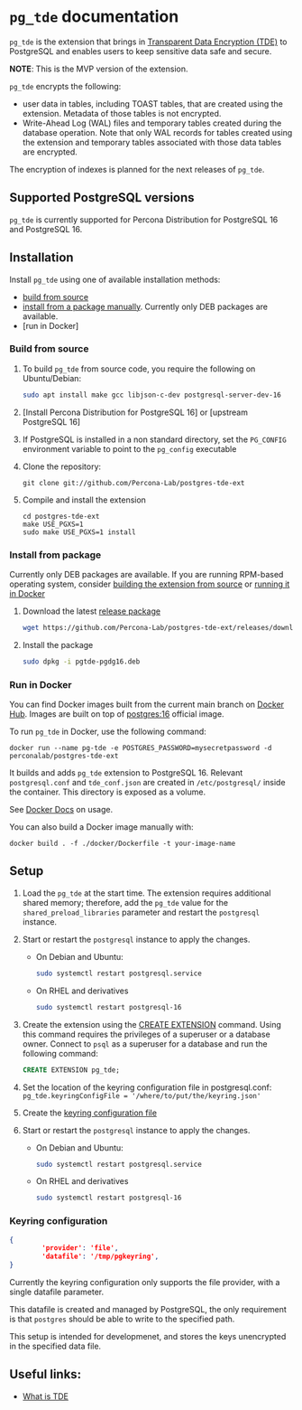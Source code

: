 # `pg_tde` documentation

`pg_tde` is the extension that brings in [Transparent Data Encryption (TDE)](tde.md) to PostgreSQL and enables users to keep sensitive data safe and secure. 

**NOTE**: This is the MVP version of the extension.

`pg_tde` encrypts the following:

* user data in tables, including TOAST tables, that are created using the extension. Metadata of those tables is not encrypted. 
* Write-Ahead Log (WAL) files and temporary tables created during the database operation. Note that only WAL records for tables created using the extension and temporary tables associated with those data tables are encrypted.

The encryption of indexes is planned for the next releases of `pg_tde`.

## Supported PostgreSQL versions

`pg_tde` is currently supported for Percona Distribution for PostgreSQL 16 and PostgreSQL 16. 

## Installation

Install `pg_tde` using one of available installation methods:

* [build from source](#build-from-source)
* [install from a package manually](#install-from-package). Currently only DEB packages are available.
* [run in Docker]

### Build from source

1. To build `pg_tde` from source code, you require the following on Ubuntu/Debian:

    ```sh
    sudo apt install make gcc libjson-c-dev postgresql-server-dev-16
    ```

2. [Install Percona Distribution for PostgreSQL 16] or [upstream PostgreSQL 16] 
3. If PostgreSQL is installed in a non standard directory, set the `PG_CONFIG` environment variable to point to the `pg_config` executable

4. Clone the repository:  

    ```
    git clone git://github.com/Percona-Lab/postgres-tde-ext
    ```

5. Compile and install the extension

    ```
    cd postgres-tde-ext
    make USE_PGXS=1
    sudo make USE_PGXS=1 install
    ```

### Install from package

Currently only DEB packages are available. If you are running RPM-based operating system, consider [building the extension from source](#build-from-source) or [running it in Docker](#run-in-docker)

1. Download the latest [release package](https://github.com/Percona-Lab/postgres-tde-ext/releases)

    ``` sh
    wget https://github.com/Percona-Lab/postgres-tde-ext/releases/download/latest/pgtde-pgdg16.deb
    ```

2. Install the package

    ``` sh
    sudo dpkg -i pgtde-pgdg16.deb
    ```

### Run in Docker

You can find Docker images built from the current main branch on [Docker Hub](https://hub.docker.com/r/perconalab/postgres-tde-ext). Images are built on top of [postgres:16](https://hub.docker.com/_/postgres) official image. 

To run `pg_tde` in Docker, use the following command:

```
docker run --name pg-tde -e POSTGRES_PASSWORD=mysecretpassword -d perconalab/postgres-tde-ext
```

It builds and adds `pg_tde` extension to PostgreSQL 16. Relevant `postgresql.conf` and `tde_conf.json` are created in `/etc/postgresql/` inside the container. This directory is exposed as a volume.

See [Docker Docs](https://hub.docker.com/_/postgres) on usage.

You can also build a Docker image manually with:

```
docker build . -f ./docker/Dockerfile -t your-image-name
```

## Setup

1. Load the `pg_tde` at the start time. The extension requires additional shared memory; therefore,  add the `pg_tde` value for the `shared_preload_libraries` parameter and restart the `postgresql` instance.

2. Start or restart the `postgresql` instance to apply the changes.

    * On Debian and Ubuntu:    

       ```sh
       sudo systemctl restart postgresql.service
       ```
    
    * On RHEL and derivatives

       ```sh
       sudo systemctl restart postgresql-16
       ```

3. Create the extension using the [CREATE EXTENSION](https://www.postgresql.org/docs/current/sql-createextension.html) command. Using this command requires the privileges of a superuser or a database owner. Connect to `psql` as a superuser for a database and run the following command:

    ```sql
    CREATE EXTENSION pg_tde;
    ```

4. Set the location of the keyring configuration file in postgresql.conf: `pg_tde.keyringConfigFile = '/where/to/put/the/keyring.json'`
5. Create the [keyring configuration file](#keyring-configuration)
6. Start or restart the `postgresql` instance to apply the changes.

    * On Debian and Ubuntu:    

       ```sh
       sudo systemctl restart postgresql.service
       ```
    
    * On RHEL and derivatives

       ```sh
       sudo systemctl restart postgresql-16
       ```

### Keyring configuration

```json
{
        'provider': 'file',
        'datafile': '/tmp/pgkeyring',
}
```

Currently the keyring configuration only supports the file provider, with a single datafile parameter.

This datafile is created and managed by PostgreSQL, the only requirement is that `postgres` should be able to write to the specified path.

This setup is intended for developmenet, and stores the keys unencrypted in the specified data file.

## Useful links:

* [What is TDE](tde.md)

